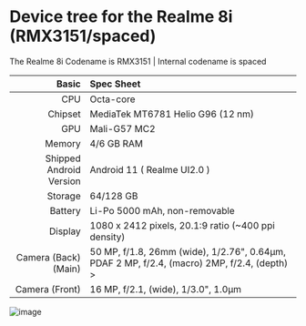Device tree for the Realme 8i (RMX3151/spaced)
=================================================

The Realme 8i Codename is RMX3151 | Internal codename is spaced

| Basic                   | Spec Sheet                                                                                                                     |
| -----------------------:|:------------------------------------------------------------------------------------------------------------------------------ |
| CPU                     | Octa-core                                                                                                                      |
| Chipset                 | MediaTek MT6781 Helio G96 (12 nm)                                                                                                            |
| GPU                     | Mali-G57 MC2                                                                                                                   |
| Memory                  | 4/6 GB RAM                                                                                                                   |
| Shipped Android Version | Android 11 ( Realme UI2.0 )                                                                                                                           |
| Storage                 | 64/128 GB                                                                                                                      |
| Battery                 | Li-Po 5000 mAh, non-removable                                                                                           |
| Display                 | 1080 x 2412 pixels, 20.1:9 ratio (~400 ppi density)                                                                              |
| Camera (Back)(Main)     | 50 MP, f/1.8, 26mm (wide), 1/2.76", 0.64µm, PDAF 2 MP, f/2.4, (macro) 2MP, f/2.4, (depth)                                                                >
| Camera (Front)          | 16 MP, f/2.1, (wide), 1/3.0", 1.0µm                                                                                      |

![image](https://fdn2.gsmarena.com/vv/pics/realme/realme-8i-1.jpg)
